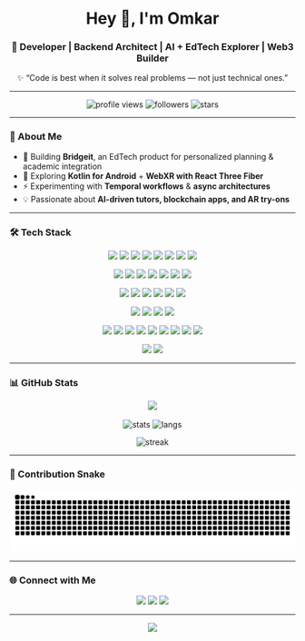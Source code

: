 <!-- Banner / Header -->
<h1 align="center">Hey 👋, I'm Omkar</h1>
<h3 align="center">🚀 Developer | Backend Architect | AI + EdTech Explorer | Web3 Builder</h3>

<p align="center">✨ “Code is best when it solves real problems — not just technical ones.”</p>

---

<!-- Badges -->
<p align="center">
  <img src="https://komarev.com/ghpvc/?username=OmkarAnbhule&label=Profile%20Views&color=0e75b6&style=flat" alt="profile views" />
  <img src="https://img.shields.io/github/followers/OmkarAnbhule?label=Followers&style=social" alt="followers" />
  <img src="https://img.shields.io/github/stars/OmkarAnbhule?label=Stars&style=social" alt="stars" />
</p>

---

### 🌟 About Me
- 🔭 Building **Bridgeit**, an EdTech product for personalized planning & academic integration  
- 🌱 Exploring **Kotlin for Android** + **WebXR with React Three Fiber**  
- ⚡ Experimenting with **Temporal workflows** & **async architectures**  
- 💡 Passionate about **AI-driven tutors, blockchain apps, and AR try-ons**  

---

### 🛠️ Tech Stack

<p align="center">
  <!-- Core Languages -->
  <img src="https://img.shields.io/badge/C-A8B9CC?style=for-the-badge&logo=c&logoColor=black"/>
  <img src="https://img.shields.io/badge/Python-3776AB?style=for-the-badge&logo=python&logoColor=white"/>
  <img src="https://img.shields.io/badge/Java-007396?style=for-the-badge&logo=java&logoColor=white"/>
  <img src="https://img.shields.io/badge/PHP-777BB4?style=for-the-badge&logo=php&logoColor=white"/>
  <img src="https://img.shields.io/badge/JavaScript-F7DF1E?style=for-the-badge&logo=javascript&logoColor=black"/>
  <img src="https://img.shields.io/badge/TypeScript-3178C6?style=for-the-badge&logo=typescript&logoColor=white"/>
  <img src="https://img.shields.io/badge/Kotlin-0095D5?style=for-the-badge&logo=kotlin&logoColor=white"/>
  <img src="https://img.shields.io/badge/Solidity-363636?style=for-the-badge&logo=solidity&logoColor=white"/>
</p>

<p align="center">
  <!-- Web / Frameworks -->
  <img src="https://img.shields.io/badge/Django-092E20?style=for-the-badge&logo=django&logoColor=white"/>
  <img src="https://img.shields.io/badge/React-20232A?style=for-the-badge&logo=react&logoColor=61DAFB"/>
  <img src="https://img.shields.io/badge/Redux-764ABC?style=for-the-badge&logo=redux&logoColor=white"/>
  <img src="https://img.shields.io/badge/Next.js-000000?style=for-the-badge&logo=nextdotjs&logoColor=white"/>
  <img src="https://img.shields.io/badge/Node.js-43853D?style=for-the-badge&logo=node.js&logoColor=white"/>
  <img src="https://img.shields.io/badge/Tailwind_CSS-38B2AC?style=for-the-badge&logo=tailwind-css&logoColor=white"/>
  <img src="https://img.shields.io/badge/Three.js-000000?style=for-the-badge&logo=threedotjs&logoColor=white"/>
</p>

<p align="center">
  <!-- Blockchain / Web3 -->
  <img src="https://img.shields.io/badge/Web3-F16822?style=for-the-badge&logo=web3dotjs&logoColor=white"/>
  <img src="https://img.shields.io/badge/Ethers.js-3C3C3D?style=for-the-badge&logo=ethereum&logoColor=white"/>
  <img src="https://img.shields.io/badge/Hardhat-FCC624?style=for-the-badge&logo=hardhat&logoColor=black"/>
  <img src="https://img.shields.io/badge/Metamask-F6851B?style=for-the-badge&logo=metamask&logoColor=white"/>
  <img src="https://img.shields.io/badge/Infura-EF4223?style=for-the-badge&logo=infura&logoColor=white"/>
  <img src="https://img.shields.io/badge/Sepolia_Testnet-5C2D91?style=for-the-badge&logo=ethereum&logoColor=white"/>
</p>

<p align="center">
  <!-- Databases -->
  <img src="https://img.shields.io/badge/PostgreSQL-316192?style=for-the-badge&logo=postgresql&logoColor=white"/>
  <img src="https://img.shields.io/badge/MySQL-4479A1?style=for-the-badge&logo=mysql&logoColor=white"/>
  <img src="https://img.shields.io/badge/MongoDB-47A248?style=for-the-badge&logo=mongodb&logoColor=white"/>
  <img src="https://img.shields.io/badge/Redis-DC382D?style=for-the-badge&logo=redis&logoColor=white"/>
</p>

<p align="center">
  <!-- Tools / Infra -->
  <img src="https://img.shields.io/badge/Linux-FCC624?style=for-the-badge&logo=linux&logoColor=black"/>
  <img src="https://img.shields.io/badge/Git-F05032?style=for-the-badge&logo=git&logoColor=white"/>
  <img src="https://img.shields.io/badge/Docker-2496ED?style=for-the-badge&logo=docker&logoColor=white"/>
  <img src="https://img.shields.io/badge/GitHub_Actions-2088FF?style=for-the-badge&logo=github-actions&logoColor=white"/>
  <img src="https://img.shields.io/badge/Vercel-000000?style=for-the-badge&logo=vercel&logoColor=white"/>
  <img src="https://img.shields.io/badge/GCP-4285F4?style=for-the-badge&logo=google-cloud&logoColor=white"/>
  <img src="https://img.shields.io/badge/Temporal-000000?style=for-the-badge&logo=temporal&logoColor=white"/>
  <img src="https://img.shields.io/badge/Celery-37814A?style=for-the-badge&logo=celery&logoColor=white"/>
  <img src="https://img.shields.io/badge/IPFS-65C2CB?style=for-the-badge&logo=ipfs&logoColor=white"/>
</p>

<p align="center">
  <!-- AI / AR / XR -->
  <img src="https://img.shields.io/badge/WebXR-FF3E00?style=for-the-badge&logo=webgl&logoColor=white"/>
  <img src="https://img.shields.io/badge/AR/VR-8E44AD?style=for-the-badge&logo=unity&logoColor=white"/>
</p>

---

### 📊 GitHub Stats

<p align="center">
  <img src="https://github-profile-trophy.vercel.app/?username=OmkarAnbhule&theme=tokyonight&no-frame=true&no-bg=true&margin-w=15" />
</p>

<p align="center">
  <img src="https://github-readme-stats.vercel.app/api?username=OmkarAnbhule&show_icons=true&theme=tokyonight" alt="stats" height="180"/>
  <img src="https://github-readme-stats.vercel.app/api/top-langs/?username=OmkarAnbhule&layout=compact&theme=tokyonight" alt="langs" height="180"/>
</p>

<p align="center">
  <img src="https://streak-stats.demolab.com/?user=OmkarAnbhule&theme=tokyonight&border_radius=6" alt="streak"/>
</p>



---

### 🐍 Contribution Snake
<p align="center">
  <img src="https://github.com/OmkarAnbhule/OmkarAnbhule/blob/output/github-contribution-grid-snake-dark.svg" alt="snake animation"/>
  
</p>

---

### 🌐 Connect with Me
<p align="center">
  <a href="https://linkedin.com/in/YOUR-LINKEDIN"><img src="https://img.shields.io/badge/LinkedIn-0077B5?style=for-the-badge&logo=linkedin&logoColor=white"/></a>
  <a href="mailto:youremail@example.com"><img src="https://img.shields.io/badge/Email-D14836?style=for-the-badge&logo=gmail&logoColor=white"/></a>
  <a href="https://yourwebsite.com"><img src="https://img.shields.io/badge/Portfolio-000000?style=for-the-badge&logo=vercel&logoColor=white"/></a>
</p>

---

<p align="center">
  <img src="https://quotes-github-readme.vercel.app/api?type=horizontal&theme=tokyonight" />
</p>
